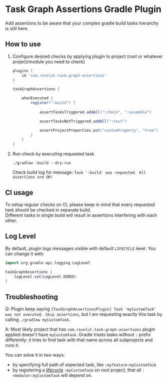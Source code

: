 # Task Graph Assertions Gradle Plugin

Add assertions to be aware that your complex gradle build tasks hierarchy is still here.

## How to use

1. Configure desired checks by applying plugin to project (root or whatever project/module you need to check)

    ```groovy
    plugins {
        id 'com.revolut.task-graph-assertions'
    }
    
    taskGraphAssertions {
    
        whenExecuted {
            register(":build") {
                
                assertTasksTriggered.addAll(":check", ":assemble")
    
                assertTasksNotTriggered.addAll(":test")
    
                assertProjectProperties.put("customProperty", "true")
            }
        }
    }
    ```

2. Run check by executing requested task

    ```
    ./gradlew :build --dry-run
    ```

   Check build log for message: `Task ':build' was requested. All assertions are OK!`

## CI usage

To setup regular checks on CI, please keep in mind that every requested task should be checked in separate build.  
Different tasks in single build will result in assertions interfering with each other.

## Log Level

By default, plugin logs messages visible with default `LIFECYCLE` level. You can change it with:

```groovy
import org.gradle.api.logging.LogLevel

taskGraphAssertions {
    logLevel.set(LogLevel.DEBUG)
}
```

## Troubleshooting

Q: Plugin keep saying `[TaskGraphAssertionsPlugin] Task 'myCustomTask' was not executed. Skip assertions`, but I am
requesting exactly this task by calling `./gradlew myCustomTask`.

A: Most likely project that has `com.revolut.task-graph-assertions` plugin applied doesn't have `myCustomTask`.
Gradle treats tasks without `:` prefix differently: it tries to find task with that name across all subprojects and runs it.

You can solve it in two ways:

- by specifying full path of expected task, like `:myfeature:myCustomTask`
- by registering a [lifecycle](https://docs.gradle.org/current/userguide/more_about_tasks.html#sec:lifecycle_tasks) 
`:myCustomTask` on root project, that all `:<module>:myCustomTask` will depend on. 
